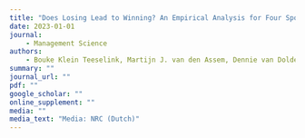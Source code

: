 ```yaml
---
title: "Does Losing Lead to Winning? An Empirical Analysis for Four Sports"
date: 2023-01-01
journal: 
    - Management Science
authors: 
    - Bouke Klein Teeselink, Martijn J. van den Assem, Dennie van Dolder
summary: ""
journal_url: ""
pdf: ""
google_scholar: ""
online_supplement: ""
media: ""
media_text: "Media: NRC (Dutch)"
---
```

